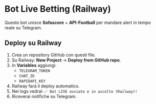 # Bot Live Betting (Railway)

Questo bot unisce **Sofascore** + **API-Football** per mandare alert in tempo reale su Telegram.

## Deploy su Railway

1. Crea un repository GitHub con questi file.
2. Su Railway: **New Project** → **Deploy from GitHub repo**.
3. In **Variables** aggiungi:
   - `TELEGRAM_TOKEN`
   - `CHAT_ID`
   - `RAPIDAPI_KEY`
4. Railway farà il deploy automatico.
5. Nei logs vedrai: `✅ Bot LIVE avviato e in ascolto (Railway)!`
6. Riceverai notifiche su Telegram.

